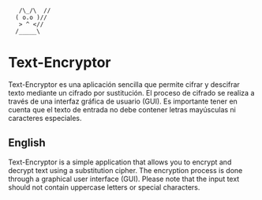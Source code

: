 ```
   /\_/\  //  
  ( o.o )//  
   > ^ <//  
  /_____\
```

# Text-Encryptor
Text-Encryptor es una aplicación sencilla que permite cifrar y descifrar texto mediante un cifrado por sustitución. El proceso de cifrado se realiza a través de una interfaz gráfica de usuario (GUI). Es importante tener en cuenta que el texto de entrada no debe contener letras mayúsculas ni caracteres especiales. 

## English
Text-Encryptor is a simple application that allows you to encrypt and decrypt text using a substitution cipher. The encryption process is done through a graphical user interface (GUI). Please note that the input text should not contain uppercase letters or special characters.
